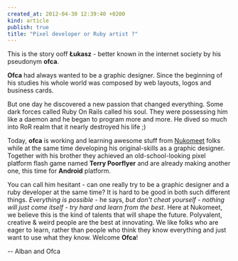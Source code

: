 ```yaml
---
created_at: 2012-04-30 12:39:40 +0200
kind: article
publish: true
title: "Pixel developer or Ruby artist ?"
---
```


This is the story ooff **Łukasz** - better known in the internet society by his pseudonym **ofca**.

**Ofca** had always wanted to be a graphic designer. Since the beginning of his studies his whole world was composed by web layouts, logos and business cards. 

But one day he discovered a new passion that changed everything. Some dark forces called Ruby On Rails called his soul. They were possessing him like a daemon and he began to program more and more. He dived so much into RoR realm that it nearly destroyed his life ;)

Today, **ofca** is working and learning awesome stuff from [Nukomeet](http://nukomeet.com) folks while at the same time developing his original-skills as a graphic designer. Together with his brother they achieved an old-school-looking pixel platform flash game named **Terry Poorflyer** and are already making another one, this time for **Android** platform. 

You can call him hesitant - can one really try to be a graphic designer and a ruby developer at the same time? It is hard to be good in both such different things. _Everything is possible_ - he says, _but don't cheat yourself - nothing will just come itself - try hard and learn from the best_.
Here at Nukomeet, we believe this is the kind of talents that will shape the future. Polyvalent, creative & weird people are the best at innovating. We like folks who are eager to learn, rather than people who think they know everything and just want to use what they know. Welcome **Ofca**!

-- Alban and Ofca
